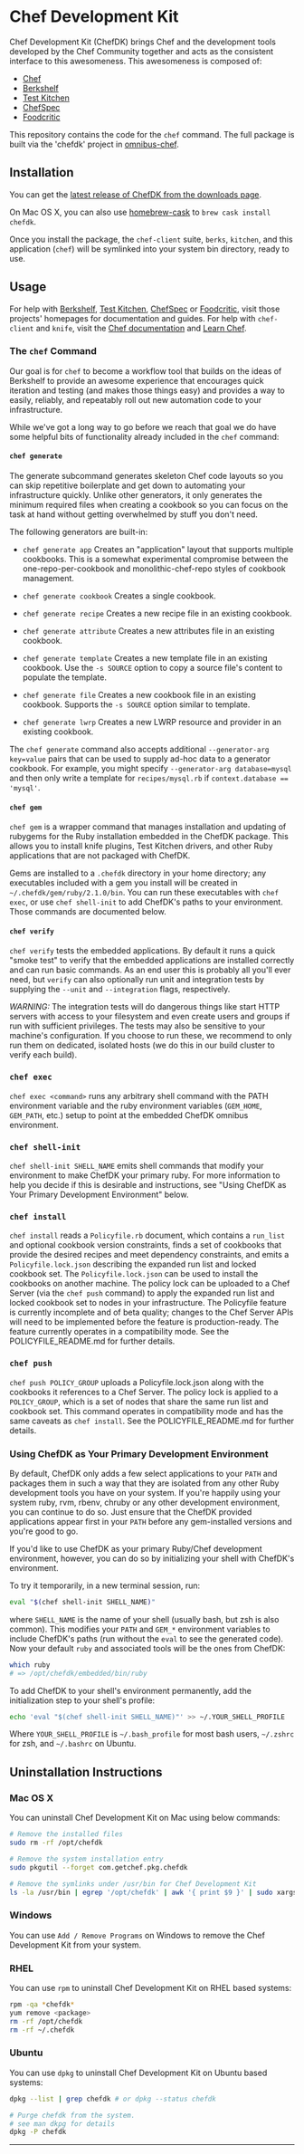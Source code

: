 # Chef Development Kit

Chef Development Kit (ChefDK) brings Chef and the development tools developed by the Chef Community together and acts as the consistent interface to this awesomeness. This awesomeness is composed of:

* [Chef][]
* [Berkshelf][]
* [Test Kitchen][]
* [ChefSpec][]
* [Foodcritic][]

This repository contains the code for the `chef` command. The full
package is built via the 'chefdk' project in
[omnibus-chef](https://github.com/opscode/omnibus-chef).

## Installation

You can get the [latest release of ChefDK from the downloads page][ChefDK].

On Mac OS X, you can also use [homebrew-cask](http://caskroom.io)
to `brew cask install chefdk`.

Once you install the package, the `chef-client` suite, `berks`,
`kitchen`, and this application (`chef`) will be symlinked into your
system bin directory, ready to use.

## Usage

For help with [Berkshelf][], [Test Kitchen][], [ChefSpec][] or [Foodcritic][],
visit those projects' homepages for documentation and guides. For help with
`chef-client` and `knife`, visit the [Chef documentation][]
and [Learn Chef][].

### The `chef` Command

Our goal is for `chef` to become a workflow tool that builds on the
ideas of Berkshelf to provide an awesome experience that encourages
quick iteration and testing (and makes those things easy) and provides a
way to easily, reliably, and repeatably roll out new automation code to
your infrastructure.

While we've got a long way to go before we reach that goal we do have
some helpful bits of functionality already included in the `chef`
command:

#### `chef generate`
The generate subcommand generates skeleton Chef code
layouts so you can skip repetitive boilerplate and get down to
automating your infrastructure quickly. Unlike other generators, it only
generates the minimum required files when creating a cookbook so you can
focus on the task at hand without getting overwhelmed by stuff you don't
need.

The following generators are built-in:

* `chef generate app` Creates an "application" layout that supports
multiple cookbooks. This is a somewhat experimental compromise between
the one-repo-per-cookbook and monolithic-chef-repo styles of cookbook
management.

* `chef generate cookbook` Creates a single cookbook.
* `chef generate recipe` Creates a new recipe file in an existing
cookbook.
* `chef generate attribute` Creates a new attributes file in an existing
cookbook.
* `chef generate template` Creates a new template file in an existing
cookbook. Use the `-s SOURCE` option to copy a source file's content to
populate the template.
* `chef generate file` Creates a new cookbook file in an existing
cookbook. Supports the `-s SOURCE` option similar to template.
* `chef generate lwrp` Creates a new LWRP resource and provider in an
existing cookbook.

The `chef generate` command also accepts additional `--generator-arg key=value`
pairs that can be used to supply ad-hoc data to a generator cookbook.
For example, you might specify `--generator-arg database=mysql` and then only
write a template for `recipes/mysql.rb` if `context.database == 'mysql'`.

#### `chef gem`
`chef gem` is a wrapper command that manages installation and updating
of rubygems for the Ruby installation embedded in the ChefDK package.
This allows you to install knife plugins, Test Kitchen drivers, and
other Ruby applications that are not packaged with ChefDK.

Gems are installed to a `.chefdk` directory in your home directory; any
executables included with a gem you install will be created in
`~/.chefdk/gem/ruby/2.1.0/bin`. You can run these executables with
`chef exec`, or use `chef shell-init` to add ChefDK's paths to your
environment. Those commands are documented below.

#### `chef verify`
`chef verify` tests the embedded applications. By default it runs a
quick "smoke test" to verify that the embedded applications are
installed correctly and can run basic commands. As an end user this is
probably all you'll ever need, but `verify` can also optionally run unit
and integration tests by supplying the `--unit` and `--integration`
flags, respectively.

*WARNING:* The integration tests will do dangerous things like start
HTTP servers with access to your filesystem and even create users and
groups if run with sufficient privileges. The tests may also be
sensitive to your machine's configuration. If you choose to run these,
we recommend to only run them on dedicated, isolated hosts (we do this
in our build cluster to verify each build).

### `chef exec`
`chef exec <command>` runs any arbitrary shell command with the PATH
environment variable and the ruby environment variables (`GEM_HOME`,
`GEM_PATH`, etc.) setup to point at the embedded ChefDK omnibus environment.

### `chef shell-init`
`chef shell-init SHELL_NAME` emits shell commands that modify your
environment to make ChefDK your primary ruby. For more information to
help you decide if this is desirable and instructions, see "Using ChefDK
as Your Primary Development Environment" below.

### `chef install`
`chef install` reads a `Policyfile.rb` document, which contains a
`run_list` and optional cookbook version constraints, finds a set of
cookbooks that provide the desired recipes and meet dependency
constraints, and emits a `Policyfile.lock.json` describing the expanded
run list and locked cookbook set. The `Policyfile.lock.json` can be used
to install the cookbooks on another machine. The policy lock can be
uploaded to a Chef Server (via the `chef push` command) to apply the
expanded run list and locked cookbook set to nodes in your
infrastructure. The Policyfile feature is currently incomplete and of
beta quality; changes to the Chef Server APIs will need to be
implemented before the feature is production-ready. The feature
currently operates in a compatibility mode. See the POLICYFILE_README.md
for further details.

### `chef push`
`chef push POLICY_GROUP` uploads a Policyfile.lock.json along with the cookbooks it
references to a Chef Server. The policy lock is applied to a
`POLICY_GROUP`, which is a set of nodes that share the same run list and
cookbook set. This command operates in compatibility mode and has the
same caveats as `chef install`. See the POLICYFILE_README.md for further
details.

### Using ChefDK as Your Primary Development Environment

By default, ChefDK only adds a few select applications to your `PATH`
and packages them in such a way that they are isolated from any other
Ruby development tools you have on your system. If you're happily using
your system ruby, rvm, rbenv, chruby or any other development
environment, you can continue to do so. Just ensure that the ChefDK
provided applications appear first in your `PATH` before any
gem-installed versions and you're good to go.

If you'd like to use ChefDK as your primary Ruby/Chef development
environment, however, you can do so by initializing your shell with
ChefDK's environment.

To try it temporarily, in a new terminal session, run:

```sh
eval "$(chef shell-init SHELL_NAME)"
```

where `SHELL_NAME` is the name of your shell (usually bash, but zsh is
also common). This modifies your `PATH` and `GEM_*` environment
variables to include ChefDK's paths (run without the `eval` to see the
generated code). Now your default `ruby` and associated tools will be
the ones from ChefDK:

```sh
which ruby
# => /opt/chefdk/embedded/bin/ruby
```

To add ChefDK to your shell's environment permanently, add the
initialization step to your shell's profile:

```sh
echo 'eval "$(chef shell-init SHELL_NAME)"' >> ~/.YOUR_SHELL_PROFILE
```

Where `YOUR_SHELL_PROFILE` is `~/.bash_profile` for most bash users,
`~/.zshrc` for zsh, and `~/.bashrc` on Ubuntu.

## Uninstallation Instructions

### Mac OS X

You can uninstall Chef Development Kit on Mac using below commands:

```sh
# Remove the installed files
sudo rm -rf /opt/chefdk

# Remove the system installation entry
sudo pkgutil --forget com.getchef.pkg.chefdk

# Remove the symlinks under /usr/bin for Chef Development Kit
ls -la /usr/bin | egrep '/opt/chefdk' | awk '{ print $9 }' | sudo xargs -I % rm -f /usr/bin/%
```

### Windows

You can use `Add / Remove Programs` on Windows to remove the Chef Development
Kit from your system.

### RHEL

You can use `rpm` to uninstall Chef Development Kit on RHEL based systems:

```sh
rpm -qa *chefdk*
yum remove <package>
rm -rf /opt/chefdk
rm -rf ~/.chefdk
```

### Ubuntu

You can use `dpkg` to uninstall Chef Development Kit on Ubuntu based systems:

```sh
dpkg --list | grep chefdk # or dpkg --status chefdk

# Purge chefdk from the system.
# see man dkpg for details
dpkg -P chefdk
```
- - -

[Berkshelf]: http://berkshelf.com "Berkshelf"
[Chef]: https://www.chef.io "Chef"
[ChefDK]: https://www.chef.io/downloads/chef-dk "Chef Development Kit"
[Chef Documentation]: http://docs.chef.io "Chef Documentation"
[ChefSpec]: http://chefspec.org "ChefSpec"
[Foodcritic]: http://foodcritic.io "Foodcritic"
[Learn Chef]: http://learn.chef.io "Learn Chef"
[Test Kitchen]: http://kitchen.ci "Test Kitchen"
